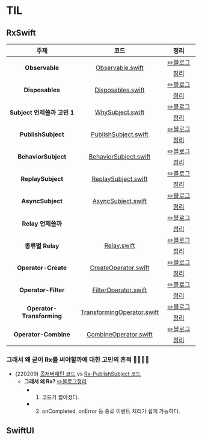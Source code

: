 # TIL

## RxSwift
|주제|코드|정리|
|:---:|:---:|:---:|
|**Observable**|[Observable.swift](RxSwift/RxSwiftTIL/0_CreateObservable.playground/Contents.swift)|[✏️블로그정리](https://velog.io/@iammiori/RxSwift-1a)|
|**Disposables**|[Disposables.swift](RxSwift/RxSwiftTIL/0_CreateObservable.playground/Contents.swift)|[✏️블로그정리](https://velog.io/@iammiori/RxSwift-2.-Disposables)|
|**Subject 언제쓸까 고민 1**|[WhySubject.swift](RxSwift/RxSwiftTIL/3_WhySubject.playground/Contents.swift)|[✏️블로그정리](https://velog.io/@iammiori/RxSwift-4.-Subject)|
|**PublishSubject**|[PublishSubject.swift](RxSwift/RxSwiftTIL/1_PublishSubject.playground/Contents.swift)|[✏️블로그정리](https://velog.io/@iammiori/RxSwift-4-1.-PublishSubject)|
|**BehaviorSubject**|[BehaviorSubject.swift](RxSwift/RxSwiftTIL/2_BehaviorSubject.playground/Contents.swift)|[✏️블로그정리](https://velog.io/@iammiori/RxSwift-4-2.-BehaviorSubject)|
|**ReplaySubject**|[ReplaySubject.swift](RxSwift/RxSwiftTIL/4_ReplaySubject.playground/Contents.swift)|[✏️블로그정리](https://velog.io/@iammiori/RxSwift-4-3.-ReplaySubject)|
|**AsyncSubject**|[AsyncSubject.swift](RxSwift/RxSwiftTIL/5_AsyncSubject.playground/Contents.swift)|[✏️블로그정리](https://velog.io/@iammiori/RxSwift-4-4.-AsyncSubject)|
|**Relay 언제쓸까**||[✏️블로그정리](https://velog.io/@iammiori/RxSwift-5.-Relay)|
|**종류별 Relay**|[Relay.swift](RxSwift/RxSwiftTIL/6_Relay.playground/Contents.swift)|[✏️블로그정리](https://velog.io/@iammiori/RxSwift-5-1.-Relay-종류)|
|**Operator-Create**|[CreateOperator.swift](RxSwift/RxSwiftTIL/7_Operator_Create.playground/Contents.swift)|[✏️블로그정리](https://velog.io/@iammiori/RxSwift-6-1.-Operators-Create)|
|**Operator-Filter**|[FilterOperator.swift](RxSwift/RxSwiftTIL/8_Operator_Filter.playground/Contents.swift)|[✏️블로그정리](https://velog.io/@iammiori/RxSwift-6-1.-Operators-Filter)|
|**Operator-Transforming**|[TransformingOperator.swift](RxSwift/RxSwiftTIL/9_Operator_Transforming.playground/Contents.swift)|[✏️블로그정리](https://velog.io/@iammiori/RxSwift-6-3.-Operators-Transforming)|
|**Operator-Combine**|[CombineOperator.swift](RxSwift/RxSwiftTIL/10_Operator_Combine.playground/Contents.swift)|[✏️블로그정리](https://velog.io/@iammiori/RxSwift-6-4.-Operators-Combine)|

### 그래서 왜 굳이 Rx를 써야할까에 대한 고민의 흔적 🐾🐾🐾🐾
- (220209) [옵저버패턴 코드](RxSwift/RxSwiftTIL/a_ObserverPattern.playground/Contents.swift) vs  [Rx-PublishSubject 코드](RxSwift/RxSwiftTIL/a_WhyRx0.playground/Contents.swift) 
  - **그래서 왜 Rx?**   [✏️블로그정리](https://velog.io/@iammiori/Rxswift-3.-그래서-왜-굳이-Rx-첫번째-이야기)
    - 1. 코드가 짧아졌다.
    - 2. onCompleted, onError 등 종료 이벤트 처리가 쉽게 가능하다.

## SwiftUI
